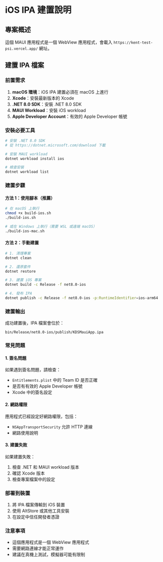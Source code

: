 # iOS IPA 建置說明

## 專案概述
這個 MAUI 應用程式是一個 WebView 應用程式，會載入 `https://kent-test-psi.vercel.app/` 網址。

## 建置 IPA 檔案

### 前置需求
1. **macOS 環境**：iOS IPA 建置必須在 macOS 上進行
2. **Xcode**：安裝最新版本的 Xcode
3. **.NET 8.0 SDK**：安裝 .NET 8.0 SDK
4. **MAUI Workload**：安裝 iOS workload
5. **Apple Developer Account**：有效的 Apple Developer 帳號

### 安裝必要工具

```bash
# 安裝 .NET 8.0 SDK
# 從 https://dotnet.microsoft.com/download 下載

# 安裝 MAUI workload
dotnet workload install ios

# 檢查安裝
dotnet workload list
```

### 建置步驟

#### 方法 1：使用腳本（推薦）
```bash
# 在 macOS 上執行
chmod +x build-ios.sh
./build-ios.sh

# 或在 Windows 上執行（需要 WSL 或遠端 macOS）
./build-ios-mac.sh
```

#### 方法 2：手動建置
```bash
# 1. 清理專案
dotnet clean

# 2. 還原套件
dotnet restore

# 3. 建置 iOS 專案
dotnet build -c Release -f net8.0-ios

# 4. 發布 IPA
dotnet publish -c Release -f net8.0-ios -p:RuntimeIdentifier=ios-arm64
```

### 建置輸出
成功建置後，IPA 檔案會位於：
```
bin/Release/net8.0-ios/publish/KDSMauiApp.ipa
```

### 常見問題

#### 1. 簽名問題
如果遇到簽名問題，請檢查：
- `Entitlements.plist` 中的 Team ID 是否正確
- 是否有有效的 Apple Developer 帳號
- Xcode 中的簽名設定

#### 2. 網路權限
應用程式已經設定好網路權限，包括：
- `NSAppTransportSecurity` 允許 HTTP 連線
- 網路使用說明

#### 3. 建置失敗
如果建置失敗：
1. 檢查 .NET 和 MAUI workload 版本
2. 確認 Xcode 版本
3. 檢查專案檔案中的設定

### 部署到裝置
1. 將 IPA 檔案傳輸到 iOS 裝置
2. 使用 AltStore 或其他工具安裝
3. 在設定中信任開發者憑證

### 注意事項
- 這個應用程式是一個 WebView 應用程式
- 需要網路連線才能正常運作
- 建議在真機上測試，模擬器可能有限制
